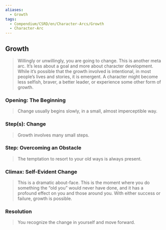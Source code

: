 ```yaml
---
aliases:
  - Growth
tags:
  - Compendium/CSRD/en/Character-Arcs/Growth
  - Character-Arc
---
```

## Growth  
>Willingly or unwillingly, you are going to change. This is another meta arc. It’s less about a goal and more about character development. While it’s possible that the growth involved is intentional, in most people’s lives and stories, it is emergent. A character might become less selfish, braver, a better leader, or experience some other form of growth.  
### Opening: The Beginning    
>Change usually begins slowly, in a small, almost imperceptible way.  
### Step(s): Change    
>Growth involves many small steps.   
### Step: Overcoming an Obstacle    
>The temptation to resort to your old ways is always present.   
### Climax: Self-Evident Change    
>This is a dramatic about-face. This is the moment where you do something the “old you” would never have done, and it has a profound effect on you and those around you. With either success or failure, growth is possible.  
### Resolution    
>You recognize the change in yourself and move forward.